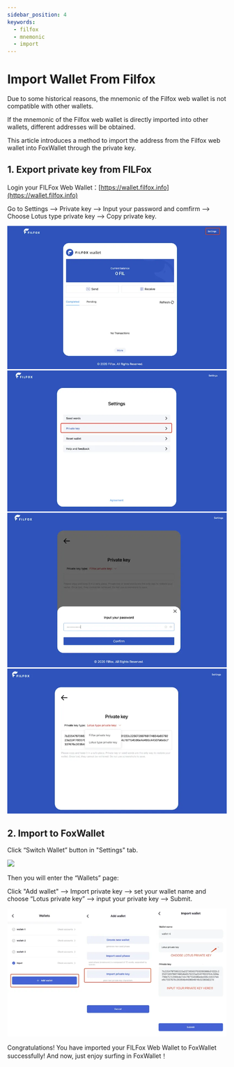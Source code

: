 ```yaml
---
sidebar_position: 4
keywords:
  - filfox
  - mnemonic
  - import
---
```


# Import Wallet From Filfox
Due to some historical reasons, the mnemonic of the Filfox web wallet is not compatible with other wallets. 

If the mnemonic of the Filfox web wallet is directly imported into other wallets, different addresses will be obtained.

This article introduces a method to import the address from the Filfox web wallet into FoxWallet through the private key.

## 1. Export private key from FILFox

Login your FILFox Web Wallet：[https://wallet.filfox.info](https://wallet.filfox.info)

Go to Settings —> Private key —> Input your password and comfirm —> Choose Lotus type private key —> Copy private key.

![](../img/filfox-export-0.webp)
![](../img/filfox-export-1.webp)
![](../img/filfox-export-2.webp)
![](../img/filfox-export-3.webp)

## 2. Import to FoxWallet

Click “Switch Wallet” button in "Settings" tab.

<img src="/img/docs/wallets.webp" width="320" />

Then you will enter the “Wallets” page:

Click "Add wallet" —> Import private key —> set your wallet name and choose “Lotus private key” —> input your private key —> Submit.

![](../img/import-lotus.webp)

Congratulations! You have imported your FILFox Web Wallet to FoxWallet successfully! And now, just enjoy surfing in FoxWallet！
